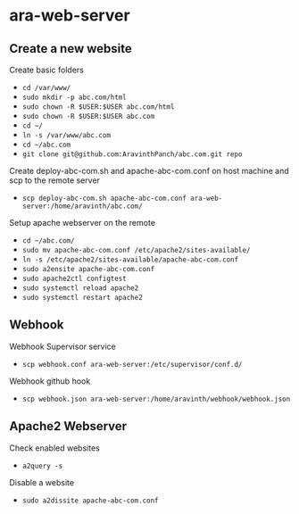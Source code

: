 # ara-web-server

## Create a new website

Create basic folders
- `cd /var/www/`
- `sudo mkdir -p abc.com/html`
- `sudo chown -R $USER:$USER abc.com/html`
- `sudo chown -R $USER:$USER abc.com`
- `cd ~/`
- `ln -s /var/www/abc.com`
- `cd ~/abc.com`
- `git clone git@github.com:AravinthPanch/abc.com.git repo`

Create deploy-abc-com.sh and apache-abc-com.conf on host machine and scp to the remote server
- `scp deploy-abc-com.sh apache-abc-com.conf ara-web-server:/home/aravinth/abc.com/`

Setup apache webserver on the remote
- `cd ~/abc.com/`
- `sudo mv apache-abc-com.conf /etc/apache2/sites-available/`
- `ln -s /etc/apache2/sites-available/apache-abc-com.conf`
- `sudo a2ensite apache-abc-com.conf`
- `sudo apache2ctl configtest`
- `sudo systemctl reload apache2`
- `sudo systemctl restart apache2`

## Webhook

Webhook Supervisor service
- `scp webhook.conf ara-web-server:/etc/supervisor/conf.d/`

Webhook github hook
- `scp webhook.json ara-web-server:/home/aravinth/webhook/webhook.json`


## Apache2 Webserver

Check enabled websites
- `a2query -s`

Disable a website
- `sudo a2dissite apache-abc-com.conf`
